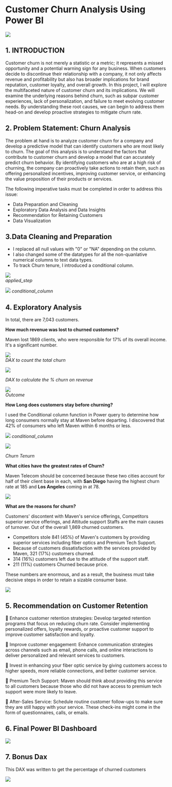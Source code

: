 # **Customer Churn Analysis Using Power BI**
![](churn-rate.png)

## 1. **INTRODUCTION**
Customer churn is not merely a statistic or a metric; it represents a missed opportunity and a potential warning sign for any business. When customers decide to discontinue their relationship with a company, it not only affects revenue and profitability but also has broader implications for brand reputation, customer loyalty, and overall growth. 
In this project, I will explore the multifaceted nature of customer churn and its implications. We will examine the underlying reasons behind churn, such as subpar customer experiences, lack of personalization, and failure to meet evolving customer needs. By understanding these root causes, we can begin to address them head-on and develop proactive strategies to mitigate churn rate.

## 2. **Problem Statement: Churn Analysis**
The problem at hand is to analyze customer churn for a company and develop a predictive model that can identify customers who are most likely to churn. The goal of this analysis is to understand the factors that contribute to customer churn and develop a model that can accurately predict churn behavior. By identifying customers who are at a high risk of churning, the company can proactively take actions to retain them, such as offering personalized incentives, improving customer service, or enhancing the value proposition of their products or services.

The following imperative tasks must be completed in order to address this issue:
- Data Preparation and Cleaning
- Exploratory Data Analysis and Data Insights
- Recommendation for Retaining Customers
- Data Visualization
  
## 3.**Data Cleaning and Preparation** 

- I replaced all null values with "0" or "NA" depending on the column.
- I also changed some of the datatypes for all the non-quanlative numerical columns to text data types.
- To track Churn tenure, I introduced a conditional column.
  
    
![](applied_step.jpg)   
 *applied_step*   
 
![](Conditional_column.jpg)
*conditional_column*

## 4. **Exploratory Analysis**
In total, there are 7,043 customers.

**How much revenue was lost to churned customers?**

Maven lost 1869 clients, who were responsible for 17% of its overall income. It's a significant number.

 
![](DAX_count_churned.jpg)      
*DAX to count the total churn* 

![](Churn_on_revenue.jpg)

*DAX to calculate the % churn on revenue*

![](churn.jpg)  
*Outcome*

**How Long does customers stay before churning?**

I used the Conditional column function in Power query to determine how long consumers normally stay at Maven before departing. 
I discovered that 42% of consumers who left Maven within 6 months or less.

![](Conditional_column.jpg)
*conditional_column*

![](Churn_tenure.jpg)

*Churn Tenurn*

**What cities have the greatest rates of Churn?**

Maven Telecom should be concerned because these two cities account for half of their client base in each, with **San Diego** having the highest churn rate at 185 and **Los Angeles** coming in at 78.

![](Cities_churn.jpg)

**What are the reasons for churn?**

Customers' discontent with Maven's service offerings, Competitors superior service offerings, and Attitude support Staffs are the main causes of turnover.
Out of the overall 1,869 churned customers.
- Competitors stole 841 (45%) of Maven's customers by providing superior services including fiber optics and Premium Tech Support.
- Because of customers dissatisfaction with the services provided by Maven, 321 (17%) customers churned.
- 314 (16%) customers left due to the attitude of the support staff.
- 211 (11%) customers Churned because price.

These numbers are enormous, and as a result, the business must take decisive steps in order
to retain a sizable consumer base.

![](Reason_churn.jpg)

## 5. **Recommendation on Customer Retention**

🌟 Enhance customer retention strategies: Develop targeted retention programs that focus on reducing churn rate. Consider implementing personalized offers, loyalty rewards, or proactive customer support to improve customer satisfaction and loyalty.

🌟 Improve customer engagement: Enhance communication strategies across channels such as email, phone calls, and online interactions to deliver personalized and relevant services to customers.

🌟 Invest in enhancing your fiber optic service by giving customers access to higher speeds, more reliable connections, and better customer service.

🌟 Premium Tech Support: Maven should think about providing this service to all customers because those who did not have access to premium 
tech support were more likely to leave.

🌟 After-Sales Service: Schedule routine customer follow-ups to make sure they are still happy with your service. These check-ins might come in the form of questionnaires, calls, or emails.

## 6. **Final Power BI Dashboard**

![](Final_Dashboard.jpg)

## 7. **Bonus Dax**
This DAX was written to get the percentage of churned customers

![](Bonus_DAX.jpg)








